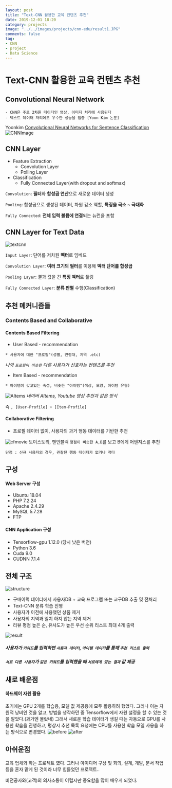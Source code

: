 ```yaml
---
layout: post
title: "Text-CNN 활용한 교육 컨텐츠 추천"
date: 2019-12-01 18:20
category: projects
image: "../../images/projects/cnn-edu/result1.JPG"
comments: false
tag:
- CNN
- project
- Data Science
---
```

# Text-CNN 활용한 교육 컨텐츠 추천

## Convolutional Neural Network
```
- CNN은 주로 2차원 데이터인 영상, 이미지 처리에 사용된다
- 텍스트 데이터 처리에도 우수한 성능을 입증 [Yoon Kim 논문]
```
Yoonkim [Convolutional Neural Networks for Sentence Classification
](http://emnlp2014.org/papers/pdf/EMNLP2014181.pdf)
![CNNImage](../../images/projects/cnn-edu/imagecnn1.png)

## CNN Layer
* Feature Extraction
    - Convolution Layer
    - Polling Layer
* Classification
    - Fully Connected Layer(with dropout and softmax)

`Convolution`: **필터**와 **합성곱 연산**으로 새로운 데이터 생성  

`Pooling`: 합성곱으로 생성된 데이터, 차원 감소 역할, **특징을 극소 ~ 극대화**

`Fully Connected`: **전체 입력 볼륨에 연결**되는 뉴런을 포함  

## CNN Layer for Text Data
![textcnn](../../images/projects/cnn-edu/textcnn1.png)

`Input Layer`: 단어를 저차원 **벡터**로 임베드

`Convolution Layer`: **여러 크기의 필터**를 이용해 **벡터 단어를 합성곱**

`Pooling Layer`: 결과 값을 긴 **특징 벡터**로 풀링

`Fully Connected Layer`: **분류 판별** 수행(Classification)


## 추천 메커니즘들
### Contents Based and Collaborative 
#### Contents Based Filtering
- User Based - recommendation
```
* 사용자에 대한 "프로필"(성별, 연령대, 지역 .etc)
```
*나와 `프로필이 비슷한` 다른 사용자가 선호하는 컨텐츠를 추천*  

- Item Based - recommendation
```
* 아이템이 갖고있는 속성, 비슷한 "아이템"(색상, 모양, 아이템 유형)
```

![AItems](../../images/projects/cnn-edu/aitems.JPG)
*네이버 AItems, Youtube 영상 추천과 같은 방식*  

즉 `, [User-Profile] + [Item-Profile]`

#### Collaborative Filtering
- 프로필 데이터 없이, 사용자의 과거 행동 데이터를 기반한 추천

![cfmovie](../../images/projects/cnn-edu/CF-movie.PNG)
토이스토리, 맨인블랙 `평점이 비슷한 A,B`를 보고 B에게 어벤져스를 추천
```
단점 : 신규 사용자의 경우, 관찰된 행동 데이터가 없거나 적다
```
## 구성
#### Web Server 구성
- Ubuntu 18.04
- PHP 7.2.24
- Apache 2.4.29
- MySQL 5.7.28
- FTP
#### CNN Application 구성
- Tensorflow-gpu 1.12.0 (당시 낮은 버전)
- Python 3.6
- Cuda 9.0
- CUDNN 7.1.4

## 전체 구조
![structure](../../images/projects/cnn-edu/structure.JPG)
- 구매이력 데이터에서 사용자DB + 교육 프로그램 또는 교구DB 추출 및 전처리
- Text-CNN 분류 학습 진행
- 사용자가 이전에 사용했던 상품 제거
- 사용자의 지역과 일치 하지 않는 지역 제거
- 리뷰 평점 높은 순, 유사도가 높은 우선 순위 리스트 최대 4개 출력

![result](../../images/projects/cnn-edu/result1.JPG)
##### 사용자가 `키워드`를 입력하면 `사용자 데이터`, `아이템 데이터`를 통해 `추천 리스트 출력`  

##### `서로 다른 사용자`가 `같은 키워드`를 입력했을 때 `서로에게 맞는 결과` 값 제공

## 새로 배운점
#### 하드웨어 자원 활용
초기에는 GPU 2개를 학습용, 모델 값 제공용에 모두 활용하려 했었다.
그러나 이는 자원적 낭비인 것을 알고, 방법을 생각하던 중 Tensorflow에서 자원 설정을 할 수 있는 것을 알았다.(과거엔 몰랐네)
그래서 새로운 학습 데이터가 생길 때는 자동으로 GPU를 사용한 학습을 진행하고,
평상시 추천 목록 요청에는 CPU를 사용한 학습 모델 사용을 하는 방식으로 변경했다.
![before](../../images/projects/cnn-edu/before.JPG)
![after](../../images/projects/cnn-edu/after.JPG)

## 아쉬운점
교육 업체와 하는 프로젝트 였다.
그러나 아이디어 구상 및 회의, 설계, 개발, 문서 작업 등을 혼자 맡게 된 것이라 너무 힘들었던 프로젝트..  

비전공자와(고객)의 의사소통이 어렵지만 중요함을 많이 배우게 되었다.
